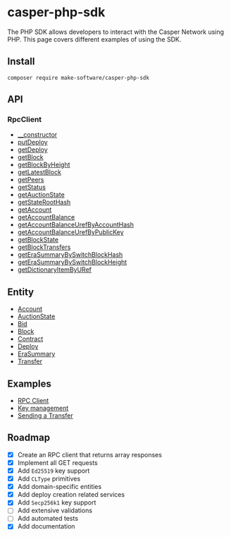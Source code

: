 # casper-php-sdk
The PHP SDK allows developers to interact with the Casper Network using PHP. This page covers different examples of using the SDK.

## Install
```
composer require make-software/casper-php-sdk
```

## API
### RpcClient
- [__constructor](docs/API/RpcClientAPI.md#Constructor)
- [putDeploy](docs/API/RpcClientAPI.md#Put-deploy)
- [getDeploy](docs/API/RpcClientAPI.md#Get-deploy)
- [getBlock](docs/API/RpcClientAPI.md#Get-block-by-hash)
- [getBlockByHeight](docs/API/RpcClientAPI.md#Get-block-by-height)
- [getLatestBlock](docs/API/RpcClientAPI.md#Get-the-latest-block)
- [getPeers](docs/API/RpcClientAPI.md#Get-peers)
- [getStatus](docs/API/RpcClientAPI.md#Get-status)
- [getAuctionState](docs/API/RpcClientAPI.md#Get-auction-state)
- [getStateRootHash](docs/API/RpcClientAPI.md#Get-state-root-hash)
- [getAccount](docs/API/RpcClientAPI.md#Get-account)
- [getAccountBalance](docs/API/RpcClientAPI.md#Get-account-balance)
- [getAccountBalanceUrefByAccountHash](docs/API/RpcClientAPI.md#Get-account-balance-URef-by-account-hash)
- [getAccountBalanceUrefByPublicKey](docs/API/RpcClientAPI.md#Get-account-balance-URef-by-public-key)
- [getBlockState](docs/API/RpcClientAPI.md#Get-block-state)
- [getBlockTransfers](docs/API/RpcClientAPI.md#Get-block-transfers)
- [getEraSummaryBySwitchBlockHash](docs/API/RpcClientAPI.md#Get-era-summary-by-switch-block-hash)
- [getEraSummaryBySwitchBlockHeight](docs/API/RpcClientAPI.md#Get-era-summary-by-switch-block-height)
- [getDictionaryItemByURef](docs/API/RpcClientAPI.md#Get-dictionary-item)

## Entity
- [Account](docs/Entity/Account.md)
- [AuctionState](docs/Entity/AuctionState.md)
- [Bid](docs/Entity/Bid.md)
- [Block](docs/Entity/Block.md)
- [Contract](docs/Entity/Contract.md)
- [Deploy](docs/Entity/Deploy.md)
- [EraSummary](docs/Entity/EraSummary.md)
- [Transfer](docs/Entity/Transfer.md)

## Examples
- [RPC Client](docs/Example/RPCClient.md)
- [Key management](docs/Example/KeyManagement.md)
- [Sending a Transfer](docs/Example/SendingTransfer.md)

## Roadmap
- [x] Create an RPC client that returns array responses
- [x] Implement all GET requests
- [x] Add `Ed25519` key support
- [x] Add `CLType` primitives
- [x] Add domain-specific entities
- [x] Add deploy creation related services
- [x] Add `Secp256k1` key support
- [ ] Add extensive validations
- [ ] Add automated tests
- [x] Add documentation
